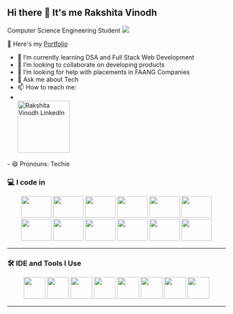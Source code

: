 ## Hi there 👋 It's me Rakshita Vinodh

Computer Science Engineering Student
<img src=![image](https://github.com/user-attachments/assets/394532ed-8f76-4feb-bb09-8a4cfda33061)>

🔭 Here's my [Portfolio](https://rvportfolio2025.netlify.app/)


- 🌱 I’m currently learning DSA and Full Stack Web Development
- 👯 I’m looking to collaborate on developing products
- 🤔 I’m looking for help with placements in FAANG Companies
- 💬 Ask me about Tech
- 📫 How to reach me:
- <br /><a href="https://www.linkedin.com/in/rakshita-vinodh-92a781257/">
  <img src="https://github.com/user-attachments/assets/13d421d4-8ad9-4775-8820-14e852ffdd98" width="120px" alt="Rakshita Vinodh LinkedIn">
</a>
- 😄 Pronouns: Techie

### 💻 I code in

<p align="center">
    <img src="https://img.shields.io/badge/Java-ED8B00?style=flat&logo=java&logoColor=white" width="70" height="50"/>

  <img src="https://img.shields.io/badge/Python-3776AB?style=flat&logo=python&logoColor=white" width="70" height="50"/>
  <img src="https://img.shields.io/badge/C++-00599C?style=flat&logo=c%2B%2B&logoColor=white" width="70" height="50"/>
  <img src="https://img.shields.io/badge/HTML5-E34F26?style=flat&logo=html5&logoColor=white" width="70" height="50"/>
  <img src="https://img.shields.io/badge/CSS3-1572B6?style=flat&logo=css3&logoColor=white" width="70" height="50"/>
  <img src="https://img.shields.io/badge/Bootstrap-563D7C?style=flat&logo=bootstrap&logoColor=white" width="70" height="50"/>
  <img src="https://img.shields.io/badge/JavaScript-F7DF1E?style=flat&logo=javascript&logoColor=black" width="70" height="50"/>
  <img src="https://img.shields.io/badge/Node.js-339933?style=flat&logo=nodedotjs&logoColor=white" width="70" height="50"/>
  <img src="https://img.shields.io/badge/TensorFlow-FF6F00?style=flat&logo=tensorflow&logoColor=white" width="70" height="50"/>
  <img src="https://img.shields.io/badge/React-20232A?style=flat&logo=react&logoColor=61DAFB" width="70" height="50"/>
  <img src="https://img.shields.io/badge/MySQL-4479A1?style=flat&logo=mysql&logoColor=white" width="70" height="50"/>
  <img src="https://img.shields.io/badge/MongoDB-47A248?style=flat&logo=mongodb&logoColor=white" width="70" height="50"/>
</p>


---

### 🛠 IDE and Tools I Use

<p align="center">
  <img src="https://img.shields.io/badge/VS%20Code-007ACC?style=flat&logo=visual-studio-code&logoColor=white" width="50" height="50"/>
  <img src="https://img.shields.io/badge/JetBrains%20IDE-000000?style=flat&logo=jetbrains&logoColor=white" width="50" height="50"/>
  <img src="https://img.shields.io/badge/Postman-FF6C37?style=flat&logo=postman&logoColor=white" width="50" height="50"/>
  <img src="https://img.shields.io/badge/Notion-000000?style=flat&logo=notion&logoColor=white" width="50" height="50"/>
  <img src="https://img.shields.io/badge/Photoshop-31A8FF?style=flat&logo=adobe-photoshop&logoColor=white" width="50" height="50"/>
  <img src="https://img.shields.io/badge/Figma-F24E1E?style=flat&logo=figma&logoColor=white" width="50" height="50"/>
  <img src="https://img.shields.io/badge/Netlify-00C7B7?style=flat&logo=netlify&logoColor=white" width="50" height="50"/>
  <img src="https://img.shields.io/badge/Adobe%20XD-FF61F6?style=flat&logo=adobe-xd&logoColor=white" width="50" height="50"/>
</p>


---
